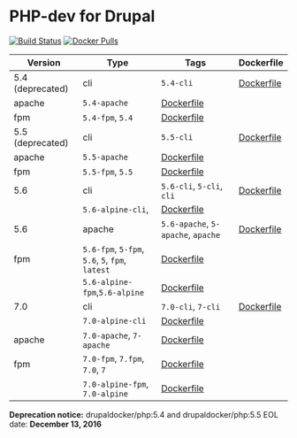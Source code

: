 PHP-dev for Drupal
=====================
[![Build Status](https://travis-ci.org/drupal-docker/php.svg?branch=dev)](https://travis-ci.org/drupal-docker/php)
[![Docker Pulls](https://img.shields.io/docker/pulls/drupaldocker/php-dev.svg?maxAge=2592000)](https://hub.docker.com/r/drupaldocker/php-dev)

Version | Type | Tags | Dockerfile
--- | --- | --- | ---
5.4 (deprecated) | cli | `5.4-cli` | [Dockerfile](https://github.com/drupal-docker/php/blob/dev/5.4/Dockerfile)
 | apache | `5.4-apache` | [Dockerfile](https://github.com/drupal-docker/php/blob/dev/5.4/apache/Dockerfile)
 | fpm | `5.4-fpm`, `5.4` | [Dockerfile](https://github.com/drupal-docker/php/blob/dev/5.4/fpm/Dockerfile)
5.5 (deprecated) | cli | `5.5-cli` | [Dockerfile](https://github.com/drupal-docker/php/blob/dev/5.5/Dockerfile)
 | apache | `5.5-apache` | [Dockerfile](https://github.com/drupal-docker/php/blob/dev/5.5/apache/Dockerfile)
 | fpm | `5.5-fpm`, `5.5` | [Dockerfile](https://github.com/drupal-docker/php/blob/dev/5.5/fpm/Dockerfile)
5.6 | cli | `5.6-cli`, `5-cli`, `cli` | [Dockerfile](https://github.com/drupal-docker/php/blob/dev/5.6/Dockerfile)
 |  | `5.6-alpine-cli`, | [Dockerfile](https://github.com/drupal-docker/php/blob/dev/5.6-alpine/Dockerfile)
5.6 | apache | `5.6-apache`, `5-apache`, `apache` | [Dockerfile](https://github.com/drupal-docker/php/blob/dev/5.6/apache/Dockerfile)
 | fpm | `5.6-fpm`, `5-fpm`, `5.6`, `5`, `fpm`, `latest` | [Dockerfile](https://github.com/drupal-docker/php/blob/dev/5.6/fpm/Dockerfile)
 |  | `5.6-alpine-fpm`,`5.6-alpine` | [Dockerfile](https://github.com/drupal-docker/php/blob/dev/5.6-alpine/fpm/Dockerfile)
7.0 | cli | `7.0-cli`, `7-cli` | [Dockerfile](https://github.com/drupal-docker/php/blob/dev/7.0/Dockerfile)
 |  | `7.0-alpine-cli`  | [Dockerfile](https://github.com/drupal-docker/php/blob/dev/7.0-alpine/Dockerfile)
 | apache | `7.0-apache`, `7-apache` | [Dockerfile](https://github.com/drupal-docker/php/blob/dev/7.0/apache/Dockerfile)
 | fpm | `7.0-fpm`, `7.fpm`, `7.0`, `7` | [Dockerfile](https://github.com/drupal-docker/php/blob/dev/7.0/fpm/Dockerfile)
 |  | `7.0-alpine-fpm`, `7.0-alpine` | [Dockerfile](https://github.com/drupal-docker/php/blob/dev/7.0-alpine/fpm/Dockerfile)

**Deprecation notice:** drupaldocker/php:5.4 and drupaldocker/php:5.5 EOL date: **December 13, 2016**
